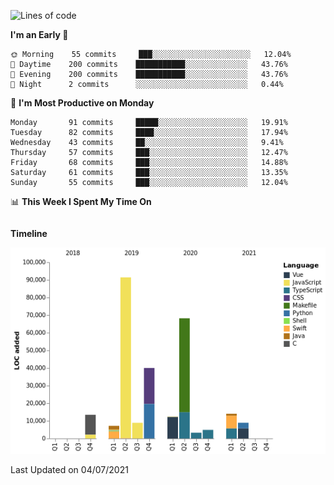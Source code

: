 <!--START_SECTION:waka-->
![Lines of code](https://img.shields.io/badge/From%20Hello%20World%20I%27ve%20Written-272990%20lines%20of%20code-blue)

**I'm an Early 🐤** 

```text
🌞 Morning    55 commits     ███░░░░░░░░░░░░░░░░░░░░░░   12.04% 
🌆 Daytime    200 commits    ███████████░░░░░░░░░░░░░░   43.76% 
🌃 Evening    200 commits    ███████████░░░░░░░░░░░░░░   43.76% 
🌙 Night      2 commits      ░░░░░░░░░░░░░░░░░░░░░░░░░   0.44%

```
📅 **I'm Most Productive on Monday** 

```text
Monday       91 commits     █████░░░░░░░░░░░░░░░░░░░░   19.91% 
Tuesday      82 commits     ████░░░░░░░░░░░░░░░░░░░░░   17.94% 
Wednesday    43 commits     ██░░░░░░░░░░░░░░░░░░░░░░░   9.41% 
Thursday     57 commits     ███░░░░░░░░░░░░░░░░░░░░░░   12.47% 
Friday       68 commits     ███░░░░░░░░░░░░░░░░░░░░░░   14.88% 
Saturday     61 commits     ███░░░░░░░░░░░░░░░░░░░░░░   13.35% 
Sunday       55 commits     ███░░░░░░░░░░░░░░░░░░░░░░   12.04%

```


📊 **This Week I Spent My Time On** 

```text
```

**Timeline**

![Chart not found](https://raw.githubusercontent.com/johann-lr/johann-lr/master/charts/bar_graph.png) 


 Last Updated on 04/07/2021
<!--END_SECTION:waka-->
